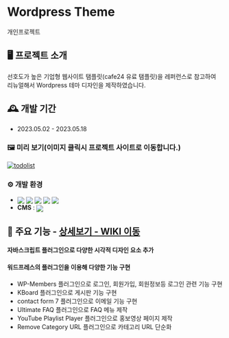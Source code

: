 # Wordpress Theme
개인프로젝트

## 🖥️ 프로젝트 소개
선호도가 높은 기업형 웹사이트 탬플릿(cafe24 유료 탬플릿)을 레퍼런스로 참고하여 리뉴얼해서 Wordpress 테마 디자인을 제작하였습니다.
<br>

## 🕰️ 개발 기간
* 2023.05.02 - 2023.05.18

### 🖼️ 미리 보기(이미지 클릭시 프로젝트 사이트로 이동합니다.)
[![todolist](https://file.notion.so/f/s/5b3bc21b-de96-4a08-abc1-5245bfd09677/wordpress.gif?id=c4870f66-22b7-4eb6-b113-58af209a1776&table=block&spaceId=c27fd0d8-39d6-4196-a8f4-dab934ac5eab&expirationTimestamp=1687357774810&signature=AjqcLyZXppxzA1glq9YBZd0Xr8ZaOEBcELyBT_FAWYA)](http://goongdoong2.dothome.co.kr)

### ⚙️ 개발 환경
- <img valign="middle" src="https://img.shields.io/badge/XAMPP-FB7A24?style=for-the-badge&logo=XAMPP&logoColor=white"> <img valign="middle" src="https://img.shields.io/badge/PHP-777BB4?style=for-the-badge&logo=PHP&logoColor=white"> <img valign="middle" src="https://img.shields.io/badge/HTML5-E34F26?style=for-the-badge&logo=HTML5&logoColor=white"> <img valign="middle" src="https://img.shields.io/badge/jquery-0769AD?style=for-the-badge&logo=jquery&logoColor=white"> <img valign="middle" src="https://img.shields.io/badge/Sass-CC6699?style=for-the-badge&logo=Sass&logoColor=white">
- **CMS** : <img valign="middle" src="https://img.shields.io/badge/wordpress-21759B?style=for-the-badge&logo=wordpress&logoColor=white">

## 📌 주요 기능 - <a href="https://github.com/donggoong/Front-End/wiki/wp-theme" >상세보기 - WIKI 이동</a>
#### 자바스크립트 플러그인으로 다양한 시각적 디자인 요소 추가

#### 워드프레스의 플러그인을 이용해 다양한 기능 구현
- WP-Members 플러그인으로 로그인, 회원가입, 회원정보등 로그인 관련 기능 구현
- KBoard 플러그인으로 게시판 기능 구현
- contact form 7 플러그인으로 이메일 기능 구현
- Ultimate FAQ 플러그인으로 FAQ 메뉴 제작
- YouTube Playlist Player 플러그인으로 홍보영상 페이지 제작
- Remove Category URL 플러그인으로 카테고리 URL 단순화
